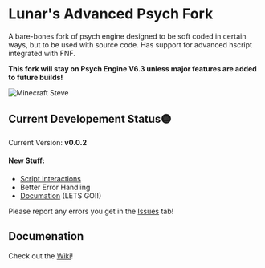 # Lunar's Advanced Psych Fork

A bare-bones fork of psych engine designed to be soft coded in certain ways, but to be used with source code. Has support for advanced hscript integrated with FNF.

**This fork will stay on Psych Engine V6.3 unless major features are added to future builds!**

![Minecraft Steve](https://i.imgur.com/fRACgfU.png)

## Current Developement Status🟡

Current Version: **v0.0.2**

#### New Stuff:
- [Script Interactions](https://github.com/lunarcleint/Psych-Advanced-Hscript/wiki/Script-API-2:-Script-Examples#adding-and-getting-a-script)
- Better Error Handling
- [Documation](https://github.com/lunarcleint/Psych-Advanced-Hscript/wiki) (LETS GO!!)

Please report any errors you get in the [Issues](https://github.com/lunarcleint/Psych-Advanced-Hscript/issues) tab!

## Documenation

Check out the [Wiki](https://github.com/lunarcleint/Psych-Advanced-Hscript/wiki)!


